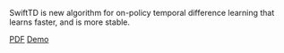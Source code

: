 SwiftTD is new algorithm for on-policy temporal difference learning that learns faster, and is more stable.

[PDF](https://khurramjaved.com/swifttd.pdf)
[Demo](https://khurramjaved.com/swifttd.html)
